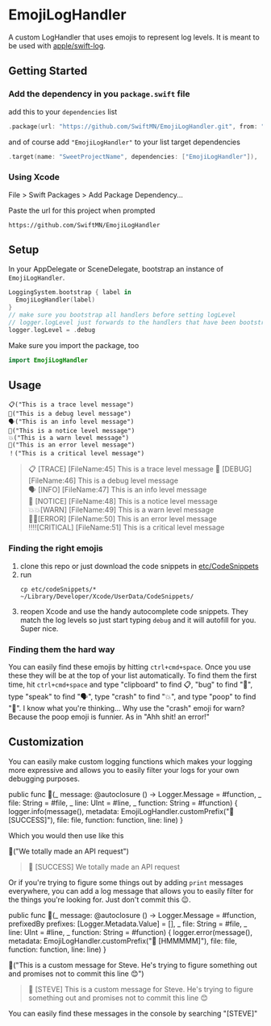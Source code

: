 # EmojiLogHandler

A custom LogHandler that uses emojis to represent log levels. It is meant to be used with [apple/swift-log](https://github.com/apple/swift-log).

## Getting Started

### Add the dependency in you `package.swift` file

add this to your `dependencies` list
```swift
.package(url: "https://github.com/SwiftMN/EmojiLogHandler.git", from: "1.1.0")
```

and of course add `"EmojiLogHandler"` to your list target dependencies
```swift
.target(name: "SweetProjectName", dependencies: ["EmojiLogHandler"]),
```

### Using Xcode

File > Swift Packages > Add Package Dependency...

Paste the url for this project when prompted
```
https://github.com/SwiftMN/EmojiLogHandler
```

## Setup

In your AppDelegate or SceneDelegate, bootstrap an instance of `EmojiLogHandler`.

```swift
LoggingSystem.bootstrap { label in
  EmojiLogHandler(label)
}
// make sure you bootstrap all handlers before setting logLevel
// logger.logLevel just forwards to the handlers that have been bootstrapped
logger.logLevel = .debug
```

Make sure you import the package, too
```swift
import EmojiLogHandler
```

## Usage

```
📋("This is a trace level message")   
🐛("This is a debug level message")   
🗣("This is an info level message")   
👀("This is a notice level message")   
💥("This is a warn level message")
💩("This is an error level message")
！("This is a critical level message")   
```


>📋 [TRACE] [FileName:45] This is a trace level message
🐛  [DEBUG] [FileName:46] This is a debug level message  
🗣  [INFO] [FileName:47] This is an info level message  
👀  [NOTICE] [FileName:48] This is a notice level message  
💥💥[WARN] [FileName:49] This is a warn level message  
💩💩[ERROR] [FileName:50] This is an error level message  
‼️‼️[CRITICAL] [FileName:51] This is a critical level message  

### Finding the right emojis

1. clone this repo or just download the code snippets in [etc/CodeSnippets](etc/CodeSnippets)  
1. run 
    ```
    cp etc/codeSnippets/* ~/Library/Developer/Xcode/UserData/CodeSnippets/
    ```
1. reopen Xcode and use the handy autocomplete code snippets. They match the log levels so just start typing `debug` and it will autofill for you. Super nice.

### Finding them the hard way

You can easily find these emojis by hitting `ctrl+cmd+space`. Once you use these they will be at the top of your list automatically. To find them the first time, hit `ctrl+cmd+space` and type "clipboard" to find 📋, "bug" to find "🐛", type "speak" to find "🗣", type "crash" to find "💥", and type "poop" to find "💩". I know what you're thinking... Why use the "crash" emoji for warn? Because the poop emoji is funnier. As in "Ahh shit! an error!"

## Customization

You can easily make custom logging functions which makes your logging more expressive and allows you to easily filter your logs for your own debugging purposes.

public func 🏅(_ message: @autoclosure () -> Logger.Message = #function, _ file: String = #file, _ line: UInt = #line, _ function: String = #function) {
  logger.info(message(), metadata: EmojiLogHandler.customPrefix("🏅  [SUCCESS]"), file: file, function: function, line: line)
}

Which you would then use like this

🏅("We totally made an API request")

>🏅 [SUCCESS] We totally made an API request

Or if you're trying to figure some things out by adding `print` messages everywhere, you can add a log message that allows you to easily filter for the things you're looking for. Just don't commit this 😉.

public func 🤔(_ message: @autoclosure () -> Logger.Message = #function, prefixedBy prefixes: [Logger.Metadata.Value] = [], _ file: String = #file, _ line: UInt = #line, _ function: String = #function) {
  logger.error(message(), metadata: EmojiLogHandler.customPrefix("🤔  [HMMMMM]"), file: file, function: function, line: line)
}

🤔("This is a custom message for Steve. He's trying to figure something out and promises not to commit this line 😊")

>🤔 [STEVE] This is a custom message for Steve. He's trying to figure something out and promises not to commit this line 😊

You can easily find these messages in the console by searching "[STEVE]"
